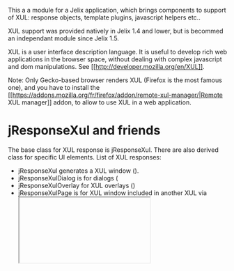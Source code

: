 
This a a module for a Jelix application, which brings components to support of XUL:
response objects, template plugins, javascript helpers etc..

XUL support was provided natively in Jelix 1.4 and lower, but is becommed an
independant module since Jelix 1.5.

XUL is a user interface description language. It is useful to develop rich web
applications in the browser space, without dealing with complex javascript
and dom manipulations. See [[http://developer.mozilla.org/en/XUL]]. 

Note: Only Gecko-based browser renders XUL (Firefox is the most famous one),
and you have to install the [[https://addons.mozilla.org/fr/firefox/addon/remote-xul-manager/|Remote XUL manager]] addon,
to allow to use XUL in a web application.


jResponseXul and friends
========================

The base class for XUL response is jResponseXul. There are also derived class for specific UI elements.
List of XUL responses:   
  * jResponseXul generates a XUL window (<window>). 
  * jResponseXulDialog is for dialogs (<dialog>). 
  * jResponseXulOverlay for XUL overlays (<overlay>)
  * jResponseXulPage is for XUL window included in another XUL via <iframe> 

As jResponseHtml, jResponseXul generates its main tag but also links
to stylesheets, javascripts scripts and overlays (static or dynamic).


Generating XUL
==============

Here is the different XUL response aliases :

```php
  $window = $this->getResponse("xul");
  $dialog = $this->getResponse("xuldialog");
  $overlay = $this->getResponse("xuloverlay");
  $page = $this->getResponse("xulpage");
```

Below, we'll use `$window` but all examples work with other responses except contrary indications.

You can add attribute to XUL response main tag (<window>, <overlay>, <dialog> or <page>):

```php
  $window->rootAttributes = array("width"=>"300");
```

Linking stylsheets, scripts or overlays to XUL response is done through calls to
methods `addCssLink()`, `addJsLink()` and `addOverlay()`:

```php
  $window->addCssLink('style.css');
  $window->addJsLink('scripts.js');
  $window->addOverlay('overlay.xul');
```


Generating without template
===========================

If you don't want to use a template, you'll have to call `addContent` method
to populate your XUL response.

```php
   $rep->addContent('xul content');
```



Generating with a template
==========================

`$body` member property defines a jTpl object. `$bodyTpl` should be assigned the
template selector to use. And `$title` is to set the window title.

```php
 $window->title = "my super title";
 $window->bodyTpl = "mymodule~xullist";
 $window->body->assign("list", $list);
```

As jResponseHtml, you can include content before or after template content. Use
`addContent()` method. It takes a content string as first argument and a
boolean (optional) to indicate wether the content should be generated before
(true) or (after, default value) template content.

```php
$rep->addContent('XUL after template');
$rep->addContent('XUL before template', true);
```

You can also use zones for content.


Overlays
========

An overlay is a XUL file. It is useful to modify a XUL page without modifying
its source. Firefox extensions use overlays extensively. It can be also useful
in a web application and Jelix of course. A module could overload a XUL page of
another module using an overlay.

The use is truely simple, it is based on jelix events system. jResponseXul and
its derived class, emits an event before sending content. Modules can catch this
event and respond to it with an overlay url. if so, a `<?xul-overlay?>` tag
will be added to the response. 

The action using jResponseXul has to set `$fetchOverlays` to true:

```php
  $window->fetchOverlays = true;
```


if `$fetchOverlays` is not set, no event will be emitted and thus no extern
overlays will be included in the response.


Use case
========

Create a `jResponseXulOverlay` response. Say it is action "testa~xul:overlay1"
and "testb~xul:index" is the action displaying a XUL page where the overlay
should apply.

In "testa" module, an event listener should respond to "FetchXulOverlay" event
emitted by jResponseXul used in module "testb" action xul:index. In a file,
clases/testa.listener.php, you should have:

```php
class testaListener extends jEventListener{

   function onFetchXulOverlay($event){

   }
}
```


`FetchXulOverlay` event as a parameter "tpl", which value is the template
selector used by "testb~xul:index" action. Imagine this selector is
"testb~mainxul". If this template corresponds to your overlay, you will respond
to the event indicating an overlay url. 

```php
class testaListener extends jEventListener{

   function onFetchXulOverlay($event){
      if($event->getParam('tpl') == 'testb~mainxul'){
            $event->Add('testa~xul:overlay1');
        }
   }
}
```

Do not forget to declare this listener in events.xml file of "testa" module:

```xml
<events xmlns="http://jelix.org/ns/events/1.0">
   <listener name="testa">
       <event name="FetchXulOverlay" />
   </listener>
</events>
```

There you are, overlay1 of module "testa" will be loaded with page xul:index of
module "testb".

